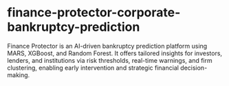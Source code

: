 # finance-protector-corporate-bankruptcy-prediction
Finance Protector is an AI-driven bankruptcy prediction platform using MARS, XGBoost, and Random Forest. It offers tailored insights for investors, lenders, and institutions via risk thresholds, real-time warnings, and firm clustering, enabling early intervention and strategic financial decision-making.
